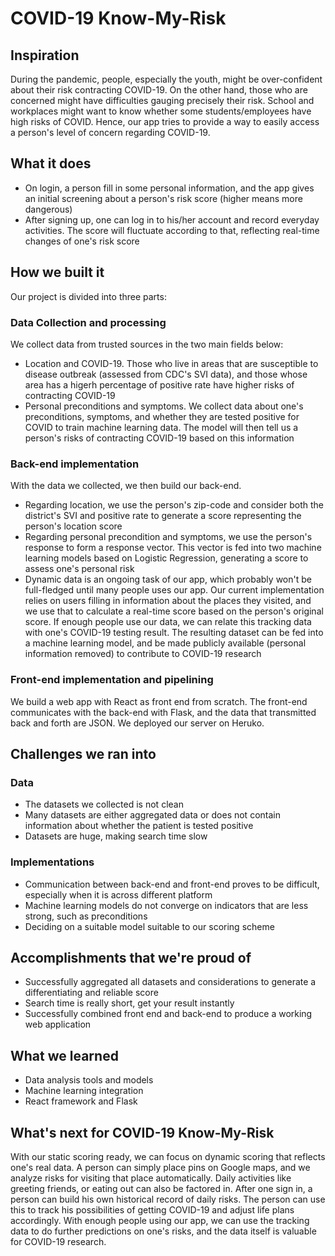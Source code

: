 # COVID-19 Know-My-Risk

## Inspiration
During the pandemic, people, especially the youth, might be over-confident about their risk contracting COVID-19. On the other hand, those who are concerned might have difficulties gauging precisely their risk. School and workplaces might want to know whether some students/employees have high risks of COVID. Hence, our app tries to provide a way to easily access a person's level of concern regarding COVID-19.

## What it does
- On login, a person fill in some personal information, and the app gives an initial screening about a person's risk score (higher means more dangerous)
- After signing up, one can log in to his/her account and record everyday activities. The score will fluctuate according to that, reflecting real-time changes of one's risk score

## How we built it
Our project is divided into three parts:
### Data Collection and processing
We collect data from trusted sources in the two main fields below:
- Location and COVID-19. Those who live in areas that are susceptible to disease outbreak (assessed from CDC's SVI data), and those whose area has a higerh percentage of positive rate have higher risks of contracting COVID-19
- Personal preconditions and symptoms. We collect data about one's preconditions, symptoms, and whether they are tested positive for COVID to train machine learning data. The model will then tell us a person's risks of contracting COVID-19 based on this information

### Back-end implementation
With the data we collected, we then build our back-end.
- Regarding location, we use the person's zip-code and consider both the district's SVI and positive rate to generate a score representing the person's location score
- Regarding personal precondition and symptoms, we use the person's response to form a response vector. This vector is fed into two machine learning models based on Logistic Regression, generating a score to assess one's personal risk
- Dynamic data is an ongoing task of our app, which probably won't be full-fledged until many people uses our app. Our current implementation relies on users filling in information about the places they visited, and we use that to calculate a real-time score based on the person's original score. If enough people use our data, we can relate this tracking data with one's COVID-19 testing result. The resulting dataset can be fed into a machine learning model, and be made publicly available (personal information removed) to contribute to COVID-19 research

### Front-end implementation and pipelining

We build a web app with React as front end from scratch. The front-end communicates with the back-end with Flask, and the data that transmitted back and forth are JSON. We deployed our server on Heruko.

## Challenges we ran into
### Data
- The datasets we collected is not clean
- Many datasets are either aggregated data or does not contain information about whether the patient is tested positive
- Datasets are huge, making search time slow

### Implementations
- Communication between back-end and front-end proves to be difficult, especially when it is across different platform
- Machine learning models do not converge on indicators that are less strong, such as preconditions
- Deciding on a suitable model suitable to our scoring scheme

## Accomplishments that we're proud of
- Successfully aggregated all datasets and considerations to generate a differentiating and reliable score
- Search time is really short, get your result instantly
- Successfully combined front end and back-end to produce a working web application

## What we learned
- Data analysis tools and models
- Machine learning integration
- React framework and Flask

## What's next for COVID-19 Know-My-Risk
With our static scoring ready, we can focus on dynamic scoring that reflects one's real data. A person can simply place pins on Google maps, and we analyze risks for visiting that place automatically. Daily activities like greeting friends, or eating out can also be factored in. After one sign in, a person can build his own historical record of daily risks. The person can use this to track his possibilities of getting COVID-19 and adjust life plans accordingly. With enough people using our app, we can use the tracking data to do further predictions on one's risks, and the data itself is valuable for COVID-19 research.
